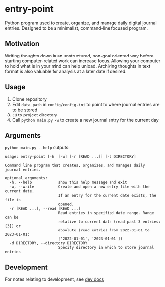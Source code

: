 # entry-point
Python program used to create, organize, and manage daily digital journal 
entries. Designed to be a minimalist, command-line focused program.

## Motivation

Writing thoughts down in an unstructured, non-goal oriented way before starting 
computer-related work can increase focus. Allowing your computer to hold
what is in your mind can help unload. Archiving thoughts in text format is
also valuable for analysis at a later date if desired.

## Usage
1. Clone repository
2. Edit `data_path` in `config/config.ini` to point to where journal entries 
are to be stored
3. `cd` to project directory
5. Call `python main.py -w` to create a new journal entry for the current day

## Arguments
`python main.py --help` outputs:
```buildoutcfg
usage: entry-point [-h] [-w] [-r [READ ...]] [-d DIRECTORY]

Command line program that creates, organizes, and manages daily journal entries.

optional arguments:
  -h, --help            show this help message and exit
  -w, --write           Create and open a new entry file with the current date. 
                        If an entry for the current date exists, the file is 
                        opened.
  -r [READ ...], --read [READ ...]
                        Read entries in specified date range. Range can be 
                        relative to current date (read past 3 entries: [3]) or 
                        absolute (read entries from 2022-01-01 to 2023-01-01: 
                        ['2022-01-01', '2023-01-01'])
  -d DIRECTORY, --directory DIRECTORY
                        Specify directory in which to store journal entries
```

## Development
For notes relating to development, see [dev docs](./docs/dev.md)


